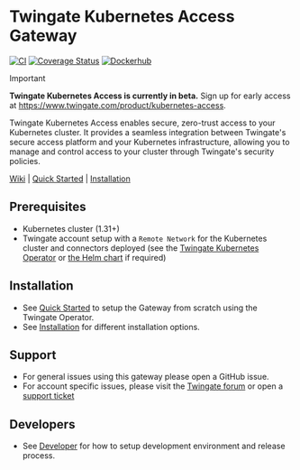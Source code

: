 # Twingate Kubernetes Access Gateway

[![CI](https://github.com/Twingate/kubernetes-access-gateway/actions/workflows/ci.yaml/badge.svg?branch=master)](https://github.com/Twingate/kubernetes-access-gateway/actions/workflows/ci.yaml)
[![Coverage Status](https://coveralls.io/repos/github/Twingate/kubernetes-access-gateway/badge.svg?branch=master&t=iFagz6)](https://coveralls.io/github/Twingate/kubernetes-access-gateway?branch=master)
[![Dockerhub](https://img.shields.io/badge/dockerhub-images-info.svg?logo=Docker)](https://hub.docker.com/r/twingate/kubernetes-access-gateway)

> [!IMPORTANT]
> **Twingate Kubernetes Access is currently in beta.** Sign up for early access at https://www.twingate.com/product/kubernetes-access.

Twingate Kubernetes Access enables secure, zero-trust access to your Kubernetes cluster. It provides a seamless integration between Twingate's secure access platform and your Kubernetes infrastructure, allowing you to manage and control access to your cluster through Twingate's security policies.

[Wiki][1]  |  [Quick Started][2]  |  [Installation][3]

[1]: https://github.com/Twingate/kubernetes-access-gateway/wiki
[2]: https://github.com/Twingate/kubernetes-access-gateway/wiki/Quick-Start-Guide
[3]: https://github.com/Twingate/kubernetes-access-gateway/wiki/Installation

## Prerequisites

- Kubernetes cluster (1.31+)
- Twingate account setup with a `Remote Network` for the Kubernetes cluster and
 connectors deployed (see the [Twingate Kubernetes Operator](https://github.com/Twingate/kubernetes-operator) or [the Helm chart](https://github.com/Twingate/helm-charts)
 if required)

## Installation

- See [Quick Started](https://github.com/Twingate/kubernetes-access-gateway/wiki/Quick-Start-Guide) to setup the Gateway from scratch using the Twingate Operator.
- See [Installation](https://github.com/Twingate/kubernetes-access-gateway/wiki/Installation) for different installation options.

## Support

- For general issues using this gateway please open a GitHub issue.
- For account specific issues, please visit the [Twingate forum](https://forum.twingate.com/)
 or open a [support ticket](https://help.twingate.com/)

## Developers

- See [Developer](https://github.com/Twingate/kubernetes-access-gateway/wiki/Developer) for how to setup development environment and release process.
